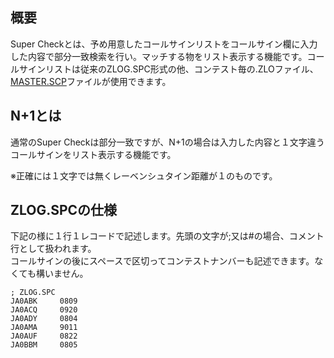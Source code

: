 ## 概要

Super Checkとは、予め用意したコールサインリストをコールサイン欄に入力した内容で部分一致検索を行い。マッチする物をリスト表示する機能です。コールサインリストは従来のZLOG.SPC形式の他、コンテスト毎の.ZLOファイル、[MASTER.SCP](http://www.supercheckpartial.com/MASTER.SCP)ファイルが使用できます。

## N+1とは

通常のSuper Checkは部分一致ですが、N+1の場合は入力した内容と１文字違うコールサインをリスト表示する機能です。

※正確には１文字では無くレーベンシュタイン距離が１のものです。

## ZLOG.SPCの仕様

下記の様に１行１レコードで記述します。先頭の文字が;又は#の場合、コメント行として扱われます。  
コールサインの後にスペースで区切ってコンテストナンバーも記述できます。なくても構いません。

~~~
; ZLOG.SPC
JA0ABK     0809
JA0ACQ     0920
JA0ADY     0804
JA0AMA     9011
JA0AUF     0822
JA0BBM     0805
~~~


